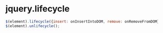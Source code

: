 jquery.lifecycle
================

```javascript
$(element).lifecycle({insert: onInsertIntoDOM, remove: onRemoveFromDOM});
$(element).unlifecycle();
```

